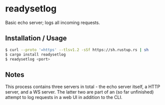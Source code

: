# readysetlog

Basic echo server; logs all incoming requests.

## Installation / Usage

```bash
$ curl --proto '=https' --tlsv1.2 -sSf https://sh.rustup.rs | sh
$ cargo install readysetlog
$ readysetlog <port>
```

## Notes
This process contains three servers in total - the echo server itself, a HTTP server, and a WS server. 
The latter two are part of an (so far unfinished) attempt to log requests in a web UI in addition to the CLI.

